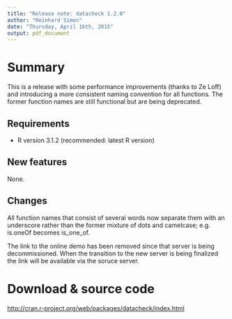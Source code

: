 ```yaml
---
title: "Release note: datacheck 1.2.0"
author: "Reinhard Simon"
date: "Thursday, April 16th, 2015"
output: pdf_document
---
```


Summary
========

This is a release with some performance improvements (thanks to Ze Loff) and introducing a more consistent naming convention for all functions. The former function names are still functional but are being deprecated.

Requirements
-----------
- R version 3.1.2 (recommended: latest R version)

New features
----
None.

Changes
------

All function names that consist of several words now separate them with an underscore rather than the former mixture of dots and camelcase; e.g. is.oneOf becomes is_one_of.

The link to the online demo has been removed since that server is being decommissioned. When the transition to the new server is being finalized the link will be available via the soruce server.

Download & source code
========
http://cran.r-project.org/web/packages/datacheck/index.html




